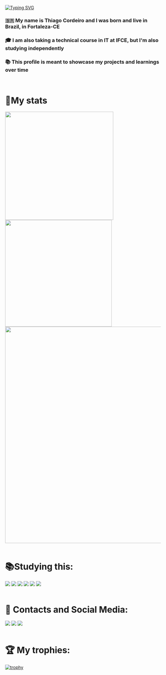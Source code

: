 <div>
  
[![Typing SVG](https://readme-typing-svg.herokuapp.com?font=Bebas+Neue&size=60&duration=3500&pause=1000&color=F7F7F7&width=435&height=100&lines=Hello%2C+Everyone+%F0%9F%91%8B%F0%9F%8F%BB;Welcome+to+my+profile+%F0%9F%98%8A)](https://git.io/typing-svg)

### 🇧🇷 My name is Thiago Cordeiro and I was born and live in Brazil, in Fortaleza-CE
### 🎓 I am also taking a technical course in IT at IFCE, but I'm also studying independently
### 📚 This profile is meant to showcase my projects and learnings over time

<br>

<div>
  <h1 align="left">🌟My stats </h1>
  <img width ='350cm' src="https://github-readme-stats.vercel.app/api?username=thiago-cdb&show_icons=true&theme=react" /> 
  <img width ='345cm' src="https://github-readme-stats.vercel.app/api/top-langs/?username=thiago-cdb&show_icons=true&layout=compact&theme=react" />
  <img width ='700cm' src="https://github-readme-streak-stats.herokuapp.com/?user=thiago-cdb&theme=react" />
</div>

<br>

<h1 align="left">📚Studying this: </h1>
<div>
<img src="https://img.shields.io/badge/Python-3776AB?style=for-the-badge&logo=python&logoColor=white">
  <img src= "https://img.shields.io/badge/Swift-FA7343?style=for-the-badge&logo=swift&logoColor=white">
  <img src="https://img.shields.io/badge/JavaScript-F7DF1E?style=for-the-badge&logo=javascript&logoColor=black">
  <img src="https://img.shields.io/badge/Java-ED8B00?style=for-the-badge&logo=openjdk&logoColor=white">
  <img src="https://img.shields.io/badge/HTML5-E34F26?style=for-the-badge&logo=html5&logoColor=white">
  <img src="https://img.shields.io/badge/CSS3-1572B6?style=for-the-badge&logo=css3&logoColor=white">
</div>

<br>

<h1 align="left">💬 Contacts and Social Media: </h1>
<div>
<a href = "mailto:fthiagocordeirodebrito@gmail.com"><img src="https://img.shields.io/badge/-Gmail-%23E50914?style=for-the-badge&logo=gmail&logoColor=white" target="_blank"></a>
<a href="https://x.com/thiago_cdb" target="_blank"><img src="https://img.shields.io/badge/-Twitter-%23000000?style=for-the-badge&logo=x&logoColor=white" target="_blank"></a>
<a href="https://instagram.com/thiago__cdb" target="_blank"><img src="https://img.shields.io/badge/-Instagram-%23E4405F?style=for-the-badge&logo=instagram&logoColor=white" target="_blank"></a>
</div>

<br>

 <h1 align="left"> 🏆 My trophies: </h1>
 
[![trophy](https://github-profile-trophy.vercel.app/?username=thiago-cdb&theme=onedark)](https://github.com/ryo-ma/github-profile-trophy)
